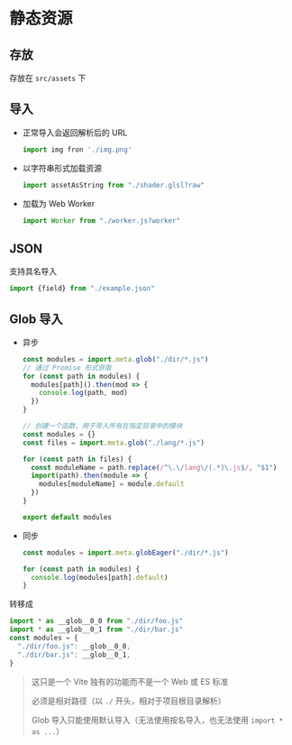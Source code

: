 # 静态资源

## 存放

存放在 `src/assets` 下

## 导入

- 正常导入会返回解析后的 URL

  ```js
  import img fron './img.png'
  ```

- 以字符串形式加载资源

  ```js
  import assetAsString from "./shader.glsl?raw"
  ```

- 加载为 Web Worker

  ```js
  import Worker from "./worker.js?worker"
  ```

## JSON

支持具名导入

```js
import {field} from "./example.json"
```

## Glob 导入

- 异步

  ```js
  const modules = import.meta.glob("./dir/*.js")
  // 通过 Promise 形式获取
  for (const path in modules) {
    modules[path]().then(mod => {
      console.log(path, mod)
    })
  }
  ```

  ```js
  // 创建一个函数，用于导入所有在指定目录中的模块
  const modules = {}
  const files = import.meta.glob("./lang/*.js")

  for (const path in files) {
    const moduleName = path.replace(/^\.\/lang\/(.*)\.js$/, "$1")
    import(path).then(module => {
      modules[moduleName] = module.default
    })
  }

  export default modules
  ```

- 同步

  ```js
  const modules = import.meta.globEager("./dir/*.js")

  for (const path in modules) {
    console.log(modules[path].default)
  }
  ```

转移成

```js
import * as __glob__0_0 from "./dir/foo.js"
import * as __glob__0_1 from "./dir/bar.js"
const modules = {
  "./dir/foo.js": __glob__0_0,
  "./dir/bar.js": __glob__0_1,
}
```

> 这只是一个 Vite 独有的功能而不是一个 Web 或 ES 标准
>
> 必须是相对路径（以 `./` 开头，相对于项目根目录解析）
>
> Glob 导入只能使用默认导入（无法使用按名导入，也无法使用 `import * as ...`）
